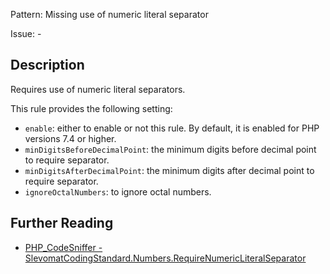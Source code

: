 Pattern: Missing use of numeric literal separator

Issue: -

## Description

Requires use of numeric literal separators.

This rule provides the following setting:

* `enable`: either to enable or not this rule. By default, it is enabled for PHP versions 7.4 or higher.
* `minDigitsBeforeDecimalPoint`: the minimum digits before decimal point to require separator.
* `minDigitsAfterDecimalPoint`: the minimum digits after decimal point to require separator.
* `ignoreOctalNumbers`: to ignore octal numbers.

## Further Reading

* [PHP_CodeSniffer - SlevomatCodingStandard.Numbers.RequireNumericLiteralSeparator](https://github.com/slevomat/coding-standard/blob/master/doc/numbers.md#slevomatcodingstandardnumbersrequirenumericliteralseparator)